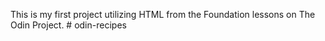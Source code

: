 This is my first project utilizing HTML from the Foundation lessons on The Odin Project. # odin-recipes